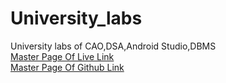 # University_labs
University labs of CAO,DSA,Android Studio,DBMS
<br>
<a href="https://adilwaheed786.github.io/University_labs/Web_lab/" target="_blank">Master Page Of Live Link <a>
<br>
<a href="https://adilwaheed786.github.io/University_labs/Web_lab/githublink.html" target="_blank">Master Page Of Github Link <a>
